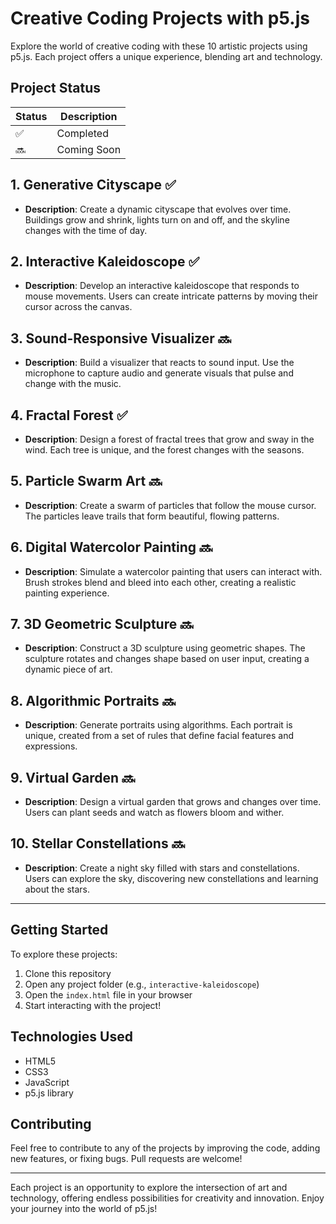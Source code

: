 # Creative Coding Projects with p5.js

Explore the world of creative coding with these 10 artistic projects using p5.js. Each project offers a unique experience, blending art and technology.

## Project Status

| Status | Description |
|--------|-------------|
| ✅ | Completed |
| 🔜 | Coming Soon |

## 1. Generative Cityscape ✅
- **Description**: Create a dynamic cityscape that evolves over time. Buildings grow and shrink, lights turn on and off, and the skyline changes with the time of day.

## 2. Interactive Kaleidoscope ✅
- **Description**: Develop an interactive kaleidoscope that responds to mouse movements. Users can create intricate patterns by moving their cursor across the canvas.

## 3. Sound-Responsive Visualizer 🔜
- **Description**: Build a visualizer that reacts to sound input. Use the microphone to capture audio and generate visuals that pulse and change with the music.

## 4. Fractal Forest ✅
- **Description**: Design a forest of fractal trees that grow and sway in the wind. Each tree is unique, and the forest changes with the seasons.

## 5. Particle Swarm Art 🔜
- **Description**: Create a swarm of particles that follow the mouse cursor. The particles leave trails that form beautiful, flowing patterns.

## 6. Digital Watercolor Painting 🔜
- **Description**: Simulate a watercolor painting that users can interact with. Brush strokes blend and bleed into each other, creating a realistic painting experience.

## 7. 3D Geometric Sculpture 🔜
- **Description**: Construct a 3D sculpture using geometric shapes. The sculpture rotates and changes shape based on user input, creating a dynamic piece of art.

## 8. Algorithmic Portraits 🔜
- **Description**: Generate portraits using algorithms. Each portrait is unique, created from a set of rules that define facial features and expressions.

## 9. Virtual Garden 🔜
- **Description**: Design a virtual garden that grows and changes over time. Users can plant seeds and watch as flowers bloom and wither.

## 10. Stellar Constellations 🔜
- **Description**: Create a night sky filled with stars and constellations. Users can explore the sky, discovering new constellations and learning about the stars.

---

## Getting Started

To explore these projects:

1. Clone this repository
2. Open any project folder (e.g., `interactive-kaleidoscope`)
3. Open the `index.html` file in your browser
4. Start interacting with the project!

## Technologies Used

- HTML5
- CSS3
- JavaScript
- p5.js library

## Contributing

Feel free to contribute to any of the projects by improving the code, adding new features, or fixing bugs. Pull requests are welcome!

---

Each project is an opportunity to explore the intersection of art and technology, offering endless possibilities for creativity and innovation. Enjoy your journey into the world of p5.js!